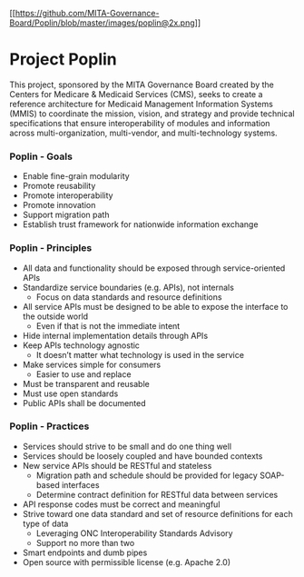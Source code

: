 [[https://github.com/MITA-Governance-Board/Poplin/blob/master/images/poplin@2x.png]]

# Project Poplin

This project, sponsored by the MITA Governance Board created by the Centers for Medicare & Medicaid Services (CMS), seeks to create a reference architecture for Medicaid Management Information Systems (MMIS) to coordinate the mission, vision, and strategy and provide technical specifications that ensure interoperability of modules and information across multi-organization, multi-vendor, and multi-technology systems.

### Poplin - Goals

* Enable fine-grain modularity
* Promote reusability
* Promote interoperability
* Promote innovation
* Support migration path
* Establish trust framework for nationwide information exchange

### Poplin - Principles

* All data and functionality should be exposed through service-oriented APIs
* Standardize service boundaries (e.g. APIs), not internals
    * Focus on data standards and resource definitions
* All service APIs must be designed to be able to expose the interface to the outside world
    * Even if that is not the immediate intent
* Hide internal implementation details through APIs
* Keep APIs technology agnostic
    * It doesn’t matter what technology is used in the service
* Make services simple for consumers 
    * Easier to use and replace
* Must be transparent and reusable
* Must use open standards
* Public APIs shall be documented

### Poplin - Practices

* Services should strive to be small and do one thing well
* Services should be loosely coupled and have bounded contexts
* New service APIs should be RESTful and stateless
    * Migration path and schedule should be provided for legacy SOAP-based interfaces
    * Determine contract definition for RESTful data between services
* API response codes must be correct and meaningful
* Strive toward one data standard and set of resource definitions for each type of data
    * Leveraging ONC Interoperability Standards Advisory
    * Support no more than two
* Smart endpoints and dumb pipes
* Open source with permissible license (e.g. Apache 2.0)


